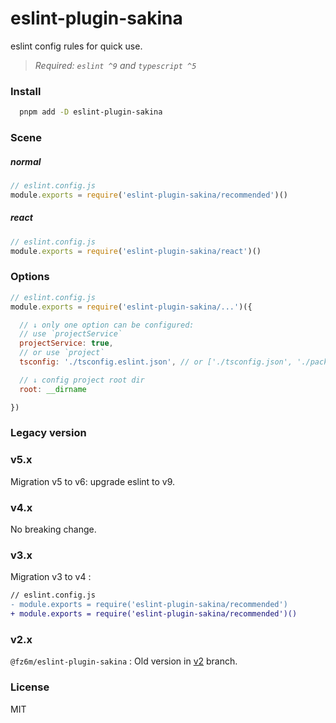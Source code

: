 # eslint-plugin-sakina

eslint config rules for quick use.

> *Required: `eslint ^9` and `typescript ^5`*

### Install

```bash
  pnpm add -D eslint-plugin-sakina
```

### Scene

##### normal

```js
// eslint.config.js
module.exports = require('eslint-plugin-sakina/recommended')()
```

##### react

```js
// eslint.config.js
module.exports = require('eslint-plugin-sakina/react')()
```

### Options

```js
// eslint.config.js
module.exports = require('eslint-plugin-sakina/...')({

  // ↓ only one option can be configured:
  // use `projectService`
  projectService: true,
  // or use `project`
  tsconfig: './tsconfig.eslint.json', // or ['./tsconfig.json', './packages/*/tsconfig.json']

  // ↓ config project root dir
  root: __dirname

})
```

### Legacy version

### v5.x

Migration v5 to v6: upgrade eslint to v9.

### v4.x

No breaking change.

### v3.x

Migration v3 to v4 :

```diff
// eslint.config.js
- module.exports = require('eslint-plugin-sakina/recommended')
+ module.exports = require('eslint-plugin-sakina/recommended')()
```

### v2.x

`@fz6m/eslint-plugin-sakina` : Old version in [v2](https://github.com/xn-sakina/eslint-plugin-sakina/tree/v2) branch.

### License

MIT
